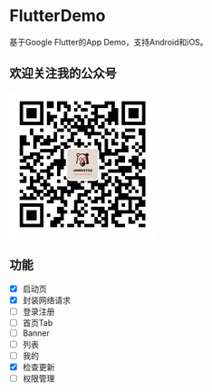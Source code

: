 # FlutterDemo

基于Google Flutter的App Demo，支持Android和iOS。

## 欢迎关注我的公众号
<img src='./screenshots/qrcode.jpg'>

## 功能

- [x] 启动页
- [x] 封装网络请求
- [ ] 登录注册
- [ ] 首页Tab
- [ ] Banner
- [ ] 列表
- [ ] 我的
- [x] 检查更新
- [ ] 权限管理
